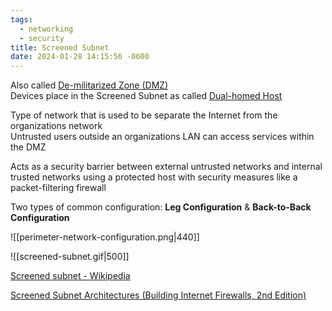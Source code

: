 ```yaml
---
tags:
  - networking
  - security
title: Screened Subnet
date: 2024-01-28 14:15:56 -0600
---
```


Also called <u>De-militarized Zone (DMZ)</u>   
Devices place in the Screened Subnet as called <u>Dual-homed Host</u>

Type of network that is used to be separate the Internet from the organizations network  
Untrusted users outside an organizations LAN can access services within the DMZ  

Acts as a security barrier between external untrusted networks and internal trusted networks using a protected host with security measures like a packet-filtering firewall  

Two types of common configuration: **Leg Configuration** & **Back-to-Back Configuration**

![[perimeter-network-configuration.png|440]]

![[screened-subnet.gif|500]]

[Screened subnet - Wikipedia](https://en.wikipedia.org/wiki/Screened_subnet)  

[Screened Subnet Architectures (Building Internet Firewalls, 2nd Edition)](https://docstore.mik.ua/orelly/networking_2ndEd/fire/ch06_03.htm)
